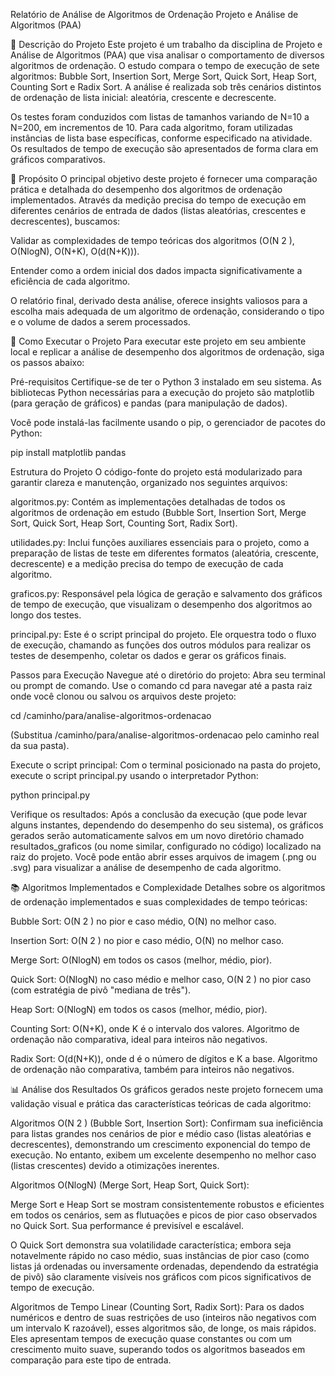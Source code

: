 Relatório de Análise de Algoritmos de Ordenação
Projeto e Análise de Algoritmos (PAA)

📄 Descrição do Projeto
Este projeto é um trabalho da disciplina de Projeto e Análise de Algoritmos (PAA) que visa analisar o comportamento de diversos algoritmos de ordenação. O estudo compara o tempo de execução de sete algoritmos: Bubble Sort, Insertion Sort, Merge Sort, Quick Sort, Heap Sort, Counting Sort e Radix Sort. A análise é realizada sob três cenários distintos de ordenação de lista inicial: aleatória, crescente e decrescente.

Os testes foram conduzidos com listas de tamanhos variando de N=10 a N=200, em incrementos de 10. Para cada algoritmo, foram utilizadas instâncias de lista base específicas, conforme especificado na atividade. Os resultados de tempo de execução são apresentados de forma clara em gráficos comparativos.

🎯 Propósito
O principal objetivo deste projeto é fornecer uma comparação prática e detalhada do desempenho dos algoritmos de ordenação implementados. Através da medição precisa do tempo de execução em diferentes cenários de entrada de dados (listas aleatórias, crescentes e decrescentes), buscamos:

Validar as complexidades de tempo teóricas dos algoritmos (O(N 
2
 ), O(NlogN), O(N+K), O(d(N+K))).

Entender como a ordem inicial dos dados impacta significativamente a eficiência de cada algoritmo.

O relatório final, derivado desta análise, oferece insights valiosos para a escolha mais adequada de um algoritmo de ordenação, considerando o tipo e o volume de dados a serem processados.

🚀 Como Executar o Projeto
Para executar este projeto em seu ambiente local e replicar a análise de desempenho dos algoritmos de ordenação, siga os passos abaixo:

Pré-requisitos
Certifique-se de ter o Python 3 instalado em seu sistema. As bibliotecas Python necessárias para a execução do projeto são matplotlib (para geração de gráficos) e pandas (para manipulação de dados).

Você pode instalá-las facilmente usando o pip, o gerenciador de pacotes do Python:

pip install matplotlib pandas

Estrutura do Projeto
O código-fonte do projeto está modularizado para garantir clareza e manutenção, organizado nos seguintes arquivos:

algoritmos.py: Contém as implementações detalhadas de todos os algoritmos de ordenação em estudo (Bubble Sort, Insertion Sort, Merge Sort, Quick Sort, Heap Sort, Counting Sort, Radix Sort).

utilidades.py: Inclui funções auxiliares essenciais para o projeto, como a preparação de listas de teste em diferentes formatos (aleatória, crescente, decrescente) e a medição precisa do tempo de execução de cada algoritmo.

graficos.py: Responsável pela lógica de geração e salvamento dos gráficos de tempo de execução, que visualizam o desempenho dos algoritmos ao longo dos testes.

principal.py: Este é o script principal do projeto. Ele orquestra todo o fluxo de execução, chamando as funções dos outros módulos para realizar os testes de desempenho, coletar os dados e gerar os gráficos finais.

Passos para Execução
Navegue até o diretório do projeto:
Abra seu terminal ou prompt de comando. Use o comando cd para navegar até a pasta raiz onde você clonou ou salvou os arquivos deste projeto:

cd /caminho/para/analise-algoritmos-ordenacao

(Substitua /caminho/para/analise-algoritmos-ordenacao pelo caminho real da sua pasta).

Execute o script principal:
Com o terminal posicionado na pasta do projeto, execute o script principal.py usando o interpretador Python:

python principal.py

Verifique os resultados:
Após a conclusão da execução (que pode levar alguns instantes, dependendo do desempenho do seu sistema), os gráficos gerados serão automaticamente salvos em um novo diretório chamado resultados_graficos (ou nome similar, configurado no código) localizado na raiz do projeto. Você pode então abrir esses arquivos de imagem (.png ou .svg) para visualizar a análise de desempenho de cada algoritmo.

📚 Algoritmos Implementados e Complexidade
Detalhes sobre os algoritmos de ordenação implementados e suas complexidades de tempo teóricas:

Bubble Sort: O(N 
2
 ) no pior e caso médio, O(N) no melhor caso.

Insertion Sort: O(N 
2
 ) no pior e caso médio, O(N) no melhor caso.

Merge Sort: O(NlogN) em todos os casos (melhor, médio, pior).

Quick Sort: O(NlogN) no caso médio e melhor caso, O(N 
2
 ) no pior caso (com estratégia de pivô "mediana de três").

Heap Sort: O(NlogN) em todos os casos (melhor, médio, pior).

Counting Sort: O(N+K), onde K é o intervalo dos valores. Algoritmo de ordenação não comparativa, ideal para inteiros não negativos.

Radix Sort: O(d(N+K)), onde d é o número de dígitos e K a base. Algoritmo de ordenação não comparativa, também para inteiros não negativos.

📊 Análise dos Resultados
Os gráficos gerados neste projeto fornecem uma validação visual e prática das características teóricas de cada algoritmo:

Algoritmos O(N 
2
 ) (Bubble Sort, Insertion Sort): Confirmam sua ineficiência para listas grandes nos cenários de pior e médio caso (listas aleatórias e decrescentes), demonstrando um crescimento exponencial do tempo de execução. No entanto, exibem um excelente desempenho no melhor caso (listas crescentes) devido a otimizações inerentes.

Algoritmos O(NlogN) (Merge Sort, Heap Sort, Quick Sort):

Merge Sort e Heap Sort se mostram consistentemente robustos e eficientes em todos os cenários, sem as flutuações e picos de pior caso observados no Quick Sort. Sua performance é previsível e escalável.

O Quick Sort demonstra sua volatilidade característica; embora seja notavelmente rápido no caso médio, suas instâncias de pior caso (como listas já ordenadas ou inversamente ordenadas, dependendo da estratégia de pivô) são claramente visíveis nos gráficos com picos significativos de tempo de execução.

Algoritmos de Tempo Linear (Counting Sort, Radix Sort): Para os dados numéricos e dentro de suas restrições de uso (inteiros não negativos com um intervalo K razoável), esses algoritmos são, de longe, os mais rápidos. Eles apresentam tempos de execução quase constantes ou com um crescimento muito suave, superando todos os algoritmos baseados em comparação para este tipo de entrada.
